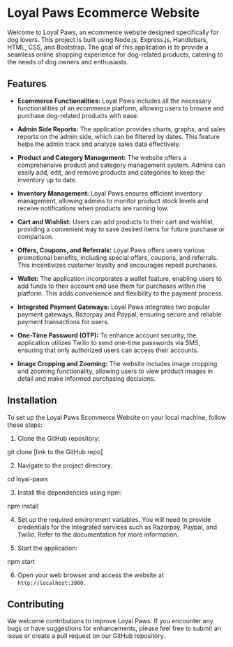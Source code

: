 # Loyal Paws Ecommerce Website

Welcome to Loyal Paws, an ecommerce website designed specifically for dog lovers. This project is built using Node.js, Express.js, Handlebars, HTML, CSS, and Bootstrap. The goal of this application is to provide a seamless online shopping experience for dog-related products, catering to the needs of dog owners and enthusiasts.

## Features

- **Ecommerce Functionalities:** Loyal Paws includes all the necessary functionalities of an ecommerce platform, allowing users to browse and purchase dog-related products with ease.

- **Admin Side Reports:** The application provides charts, graphs, and sales reports on the admin side, which can be filtered by dates. This feature helps the admin track and analyze sales data effectively.

- **Product and Category Management:** The website offers a comprehensive product and category management system. Admins can easily add, edit, and remove products and categories to keep the inventory up to date.

- **Inventory Management:** Loyal Paws ensures efficient inventory management, allowing admins to monitor product stock levels and receive notifications when products are running low.

- **Cart and Wishlist:** Users can add products to their cart and wishlist, providing a convenient way to save desired items for future purchase or comparison.

- **Offers, Coupons, and Referrals:** Loyal Paws offers users various promotional benefits, including special offers, coupons, and referrals. This incentivizes customer loyalty and encourages repeat purchases.

- **Wallet:** The application incorporates a wallet feature, enabling users to add funds to their account and use them for purchases within the platform. This adds convenience and flexibility to the payment process.

- **Integrated Payment Gateways:** Loyal Paws integrates two popular payment gateways, Razorpay and Paypal, ensuring secure and reliable payment transactions for users.

- **One-Time Password (OTP):** To enhance account security, the application utilizes Twilio to send one-time passwords via SMS, ensuring that only authorized users can access their accounts.

- **Image Cropping and Zooming:** The website includes image cropping and zooming functionality, allowing users to view product images in detail and make informed purchasing decisions.

## Installation

To set up the Loyal Paws Ecommerce Website on your local machine, follow these steps:

1. Clone the GitHub repository:

git clone [link to the GitHub repo]


2. Navigate to the project directory:

cd loyal-paws


3. Install the dependencies using npm:

npm install


4. Set up the required environment variables. You will need to provide credentials for the integrated services such as Razorpay, Paypal, and Twilio. Refer to the documentation for more information.

5. Start the application:

npm start


6. Open your web browser and access the website at `http://localhost:3000`.

## Contributing

We welcome contributions to improve Loyal Paws. If you encounter any bugs or have suggestions for enhancements, please feel free to submit an issue or create a pull request on our GitHub repository.

